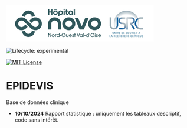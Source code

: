 ![USRC](novo_usrc.png)

<!-- badges: start -->

![Lifecycle: experimental](https://img.shields.io/badge/lifecycle-experimental-orange.svg)

[![MIT License](https://img.shields.io/badge/License-MIT-green.svg)](https://choosealicense.com/licenses/mit/)

<!-- badges: end -->


# EPIDEVIS

Base de données clinique

- **10/10/2024** Rapport statistique : uniquement les tableaux descriptif, code sans intérêt.
